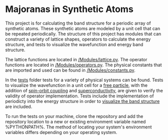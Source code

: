 # Majoranas in Synthetic Atoms
This project is for calculating the band structure for a periodic array of synthetic atoms. These synthetic atoms are modeled by a unit cell that can be repeated periodically. The structure of this project has modules that can construct a variety of lattice shapes, operators to calculate the energy structure, and tests to visualize the wavefunction and energy band structure.

The lattice functions are located in [/Modules/lattice.py](/Modules/lattice.py).
The operator functions are located in [/Modules/operators.py](/Modules/operators.py).
The physical constants that are imported and used can be found in [/Modules/constants.py](/Modules/constants.py).

In the [tests](Tests) folder tests for a variety of physical systems can be found. Tests to visualize the wavefunction in a unit cell for a [free particle](Tests/Free%20Particle), with the addition of [spin-orbit coupling](Tests/Spin-Orbit-Coupling) and [superconductivity](Tests/Superconductivity), are given to verify the validity of operator implementation. Tests include the implementation of periodicty into the energy structure in order to [visualize the band structure](Tests/Periodic) are included.

To run the tests on your machine, clone the repository and add the repository location to a new or existing environment variable named %PYTHONPATH%. The method of locating your system's environment variables differs depending on your operating system.  
